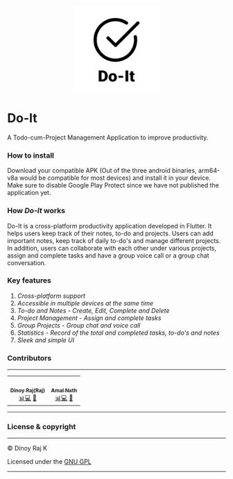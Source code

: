 <div align="center">
  <img src="Do-It%20App/assets/icon.png" width="200">
</div>

# Do-It
A Todo-cum-Project Management Application to improve productivity.

### How to install
Download your compatible APK (Out of the three android binaries, arm64-v8a would be compatible for most devices) and install it in your device. 
Make sure to disable Google Play Protect since we have not published the application yet.

### How _Do-It_ works
Do-It is a cross-platform productivity application developed in Flutter. It helps users keep track of their notes, to-do and projects. 
Users can add important notes, keep track of daily to-do's and manage different projects. 
In addition, users can collaborate with each other under various projects, assign and complete tasks and have a group voice call or a group chat conversation. 

### Key features
1. _Cross-platform support_
2. _Accessible in multiple devices at the same time_
3. _To-do and Notes - Create, Edit, Complete and Delete_
4. _Project Management - Assign and complete tasks_
5. _Group Projects - Group chat and voice call_
6. _Statistics - Record of the total and completed tasks, to-do's and notes_
7. _Sleek and simple UI_

### Contributors

---


<table>
<tr>
      <td align="center"><a href="https://github.com/Dinoy-Raj"><img src="https://avatars2.githubusercontent.com/u/62199728?s=400&u=ec49e70797755f5091bcc1cd3ee60f5faaec91b6&v=4" width="233px;" alt=""/><br /><sub><b>Dinoy Raj(Raj)</b></sub></a><br /><a href="https://github.com/Dinoy-Raj" title="Ui Design Using Flutter And Backend FireBase">📊</a><a href="https://github.com/Dinoy-Raj/ProductivityApp" title="Code">💻</a></a> <a href="#maintenance-Dinoy-Raj" title="Maintenance">🚧</a></td>
      <td align="center"><a href="https://github.com/amalnathm7"><img src="https://avatars.githubusercontent.com/u/64605131?v=4" width="233px;" alt=""/><br /><sub><b>Amal Nath</b></sub></a><br /><a href="https://github.com/amalnathm7" title="Ui Design Using Flutter And Backend FireBase">📊</a><a href="hhttps://github.com/Dinoy-Raj/ProductivityApp" title="Code">💻</a></a> <a href="#maintenance-amalnathm7" title="Maintenance">🚧</a></td>
 </tr>
   


</table>

---







### License & copyright
---

© Dinoy Raj K

Licensed under the [GNU GPL](LICENSE)

---
